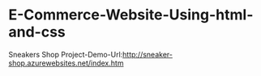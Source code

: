 # E-Commerce-Website-Using-html-and-css
Sneakers Shop
Project-Demo-Url:http://sneaker-shop.azurewebsites.net/index.htm
